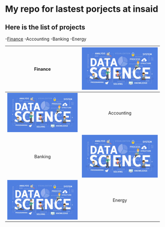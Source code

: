 # My repo for lastest porjects at insaid

## Here is the list of projects

-[Finance](http://https://github.com/siri32/Demo/tree/main/finance-project)
-Accounting
-Banking
-Energy

| Finance  | ![](https://raw.githubusercontent.com/siri32/Demo/main/images/Data-science.webp)  |
| :------------: | :------------: |
|  ![](https://raw.githubusercontent.com/siri32/Demo/main/images/Data-science.webp) |  Accounting |
|Banking   |  ![](https://raw.githubusercontent.com/siri32/Demo/main/images/Data-science.webp) |
|![](https://raw.githubusercontent.com/siri32/Demo/main/images/Data-science.webp)  |Energy   |
